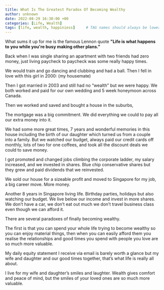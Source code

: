 ```yaml
---
title: What Is The Greatest Paradox Of Becoming Wealthy
author: unknown 
date: 2022-08-29 16:30:00 +00
categories: [Life, Wealth]
tags: [life, wealth, happiniess]     # TAG names should always be lowercase
---
```


What sums it up for me is the famous Lennon quote **"Life is what happens to you while you're busy making other plans."**

Back when I was single sharing an apartment with two friends had zero money, just living paycheck to paycheck was some really happy times.

We would train and go dancing and clubbing and had a ball. Then I fell in love with this girl in 2000: (my housemate)


Then I got married in 2003 and still had no “wealth” but we were happy. We both worked and paid for our own wedding and 5 week honeymoon across Canada.

Then we worked and saved and bought a house in the suburbs,

The mortgage was a big commitment. We did everything we could to pay all our extra money into it.

We had some more great times, 7 years and wonderful memories in this house including the birth of our daughter which turned us from a couple into a family. But we watched our budget, always paid our credit cards off monthly, lots of two for one coffees, and took all the discount deals we could to save money.

I got promoted and changed jobs climbing the corporate ladder, my salary increased, and we invested in shares. Blue chip conservative shares but they grew and paid dividends that we reinvested.

We sold our house for a sizeable profit and moved to Singapore for my job, a big career move. More money.

Another 8 years in Singapore living life. Birthday parties, holidays but also watching our budget. We live below our income and invest in more shares. We don’t have a car, we don’t eat out much we don’t travel business class even though we can afford it.

There are several paradoxes of finally becoming wealthy.

The first is that you can spend your whole life trying to become wealthy so you can enjoy material things, then when you can easily afford them you realise the relationships and good times you spend with people you love are so much more valuable.

My daily equity statement I receive via email is barely worth a glance but my wife and daughter and our good times together, that’s what life is really all about.

I live for my wife and daughter’s smiles and laughter. Wealth gives comfort and peace of mind, but the smiles of your loved ones are so much more valuable.

